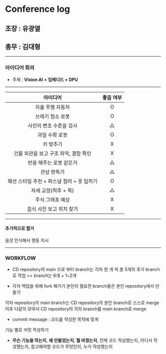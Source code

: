 # Conference log

## 조장 : 유광열
## 총무 : 김대형

---

### 아이디어 회의

- 주제 : **Vision AI + 임베디드 + DPU**

---

| 아이디어 | 좋음 여부 |
| :--:| :--: |
| 자율 주행 자동차 | O |
| 쓰레기 청소 로봇 | O |
| 사진의 변조 수준을 검사 | &#9651; |
| 과일 수확 로봇 | O |
| 키 맞추기 | X |
| 건물 외관을 보고 구조 파악, 결함 확인 | X |
| 반응 해주는 로봇 같은거 | &#9651; |
| 관상 판독기 | &#9651; |
| 패션 스타일 추천 + 퍼스널 컬러 + 옷 입히기 | O |
| 자세 교정(척추 + 목) | &#9651; |
| 주식 그래프 예상 | X |
| 음식 사진 보고 위치 찾기 | X |

---

#### 추가적으로 할거
음성 인식해서 행동 지시

---

### WORKFLOW

- CD repository의 main 으로 부터 branch는 각자 한 개 씩 총 5개의 추가 branch 로 작업
=> branch는 6개 + 1~2개

- 각자 백업을 위해
fork 해가기
본인이 필요한 branch들은 본인 repository에서 만들기


각자 repository의  main branch는 CD repository의 본인 branch로 스스로 merge
이후 다같이 모여서 CD repository의 각자 branch를 main branch로 merge


- commit message : 코드를 작성한 목적에 맞게

기능 별로 커밋 작성하기

- **무슨 기능을 하는지**, **왜 만들었는지**, **뭘 바궜는지**, 언제 코드 작성했는지, 어디서 작성했는지, 참고해야할 코드가 무엇인지, 누가 작성했는지













